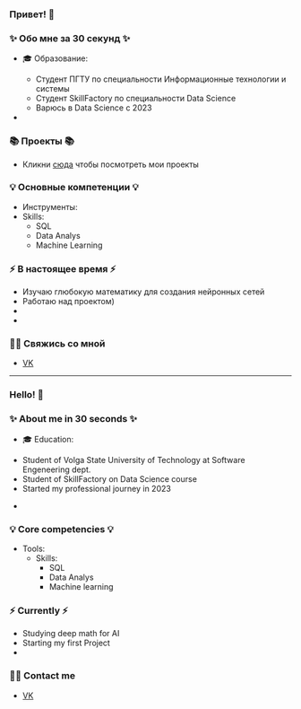 ### Привет! 👋

### ✨ Обо мне за 30 секунд ✨ 
* 🎓 Образование:
  - Студент ПГТУ по специальности Информационные технологии и системы
  - Студент SkillFactory по специальности Data Science
  - Варюсь в Data Science с 2023

* 

### 📚 Проекты 📚

* Кликни [сюда](https://github.com/ArtemyiMelehin) чтобы посмотреть мои проекты

### 💡 Основные компетенции 💡
- Инструменты: 
- Skills: 
    * SQL
    * Data Analys
    * Machine Learning

### ⚡️ В настоящее время ⚡️
- Изучаю глюбокую математику для создания нейронных сетей
- Работаю над проектом)
- 
- 

### 🙌🏻 Свяжись со мной
- [VK](https://vk.com/rationality1379)

---

### Hello! 👋

### ✨ About me in 30 seconds ✨ 
* 🎓 Education:
 - Student of Volga State University of Technology at Software Engeneering dept.
 - Student of SkillFactory  on Data Science course
 - Started my professional journey in 2023
* 


### 💡 Core competencies 💡
- Tools: 
  - Skills:
    * SQL
    * Data Analys
    * Machine learning


### ⚡️ Currently ⚡️
- Studying deep math for AI  
- Starting my first Project
- 


### 🙌🏻 Contact me
- [VK](https://vk.com/rationality1379)
